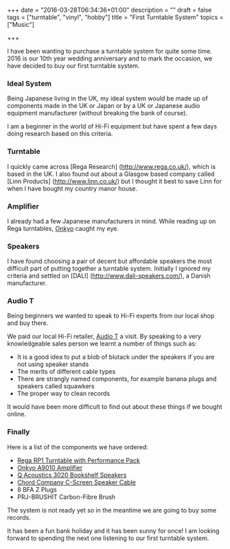 +++
date = "2016-03-28T06:34:36+01:00"
description = ""
draft = false
tags = ["turntable", "vinyl", "hobby"]
title = "First Turntable System"
topics = ["Music"]

+++

I have been wanting to purchase a turntable system for quite some time. 2016 is our 10th year wedding anniversary and to mark the occasion, we have decided to buy our first turntable system.

<!--more-->

### Ideal System

Being Japanese living in the UK, my ideal system would be made up of components made in the UK or Japan or by a UK or Japanese audio equipment manufacturer (without breaking the bank of course).

I am a beginner in the world of Hi-Fi equipment but have spent a few days doing research based on this criteria.

### Turntable

I quickly came across [Rega Research] (http://www.rega.co.uk/), which is based in the UK. I also found out about a Glasgow based company called [Linn Products] (http://www.linn.co.uk/) but I thought it best to save Linn for when I have bought my country manor house.

### Amplifier

I already had a few Japanese manufacturers in mind. While reading up on Rega turntables, [Onkyo](http://www.uk.onkyo.com/en/) caught my eye.

### Speakers

I have found choosing a pair of decent but affordable speakers the most difficult part of putting together a turntable system. Initially I ignored my criteria and settled on [DALI] (http://www.dali-speakers.com/), a Danish manufacturer.

### Audio T

Being beginners we wanted to speak to Hi-Fi experts from our local shop and buy there.

We paid our local Hi-Fi retailer, [Audio T](http://www.audiot.co.uk/) a visit. By speaking to a very knowledgeable sales person we learnt a number of things such as:

- It is a good idea to put a blob of blutack under the speakers if you are not using speaker stands
- The merits of different cable types
- There are strangly named components, for example banana plugs and speakers called squawkers
- The proper way to clean records

It would have been more difficult to find out about these things if we bought online.

### Finally

Here is a list of the components we have ordered:

- [Rega RP1 Turntable with Performance Pack](http://www.amazon.co.uk/Rega-RP1-Turntable-Performance-Pack-Grey/dp/B0083I5BYQ)
- [Onkyo A9010 Amplifier](http://www.amazon.co.uk/Onkyo-A-9010-A9010-Amplifier-Black/dp/B00XPT9T7I/ref=sr_1_1?s=electronics&ie=UTF8&qid=1459155198&sr=1-1&keywords=onkyo+A9010)
- [Q Acoustics 3020 Bookshelf Speakers](http://www.amazon.co.uk/Acoustics-3020-Bookshelf-Speakers-Graphite/dp/B00TR7I1EY/ref=sr_1_1?s=electronics&ie=UTF8&qid=1459155228&sr=1-1&keywords=Q+Acoustics+3020)
- [Chord Company C-Screen Speaker Cable](http://www.amazon.co.uk/dp/B01A2JF2J2?psc=1)
- 8 BFA Z Plugs
- PRJ-BRUSHIT Carbon-Fibre Brush

The system is not ready yet so in the meantime we are going to buy some records.

It has been a fun bank holiday and it has been sunny for once!  I am looking forward to spending the next one listening to our first turntable system.